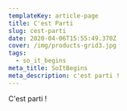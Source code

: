 ```yaml
---
templateKey: article-page
title: C'est Parti
slug: cest-parti
date: 2020-04-06T15:55:49.370Z
cover: /img/products-grid3.jpg
tags:
  - so_it_begins
meta_title: SoItBegins
meta_description: c'est parti !
---
```


C'est parti !
